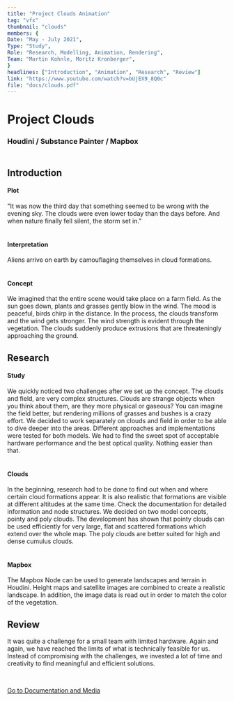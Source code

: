 ```yaml
---
title: "Project Clouds Animation"
tag: "vfx"
thumbnail: "clouds"
members: {
Date: "May - July 2021",   
Type: "Study",  
Role: "Research, Modelling, Animation, Rendering",
Team: "Martin Kohnle, Moritz Kronberger",
}
headlines: ["Introduction", "Animation", "Research", "Review"]
link: "https://www.youtube.com/watch?v=bUjEX9_8Q0c"
file: "docs/clouds.pdf"
---
```


# Project Clouds

### Houdini / Substance Painter / Mapbox <br /> <br />

<team :members="members" :link="link" title="Media" type="Animation" :doc="file"></team>

<image-loader height="large_wide" image="vfx/clouds/title"></image-loader>

## Introduction

#### Plot

"It was now the third day that something seemed to be wrong with the evening sky. The clouds were even lower today than the days before. And when nature finally fell silent, the storm set in."
<br /> <br />

#### Interpretation

Aliens arrive on earth by camouflaging themselves in cloud formations.
<br /> <br />

#### Concept

We imagined that the entire scene would take place on a farm field. As the sun goes down, plants and grasses gently blow in the wind. The mood is peaceful, birds chirp in the distance. In the process, the clouds transform and the wind gets stronger. The wind strength is evident through the vegetation. The clouds suddenly produce extrusions that are threateningly approaching the ground.

## Research

#### Study

 We quickly noticed two challenges after we set up the concept. The clouds and field,  are very complex structures. Clouds are strange objects when you think about them, are they more physical or gaseous? You can imagine the field better, but rendering millions of grasses and bushes is a crazy effort. We decided to work separately on clouds and field in order to be able to dive deeper into the areas. Different approaches and implementations were tested for both models. We had to find the sweet spot of acceptable hardware performance and the best optical quality. Nothing easier than that. <br /> <br />

#### Clouds

In the beginning, research had to be done to find out when and where certain cloud formations appear. It is also realistic that formations are visible at different altitudes at the same time.
Check the documentation for detailed information and node structures. We decided on two model concepts, pointy and poly clouds. The development has shown that pointy clouds can be used efficiently for very large, flat and scattered formations which extend over the whole map. The poly clouds are better suited for high and dense cumulus clouds.
<br /> <br />

#### Mapbox

The Mapbox Node can be used to generate landscapes and terrain in Houdini.
Height maps and satellite images are combined to create a realistic landscape.
In addition, the image data is read out in order to match the color of the vegetation.


<image-loader height="small_wide" image="vfx/clouds/poly"></image-loader>

## Review

It was quite a challenge for a small team with limited hardware. Again and again, we have reached the limits of what is technically feasible for us. Instead of compromising with the challenges, we invested a lot of time and creativity to find meaningful and efficient solutions. 

<br />
 
[Go to Documentation and Media](#top)
